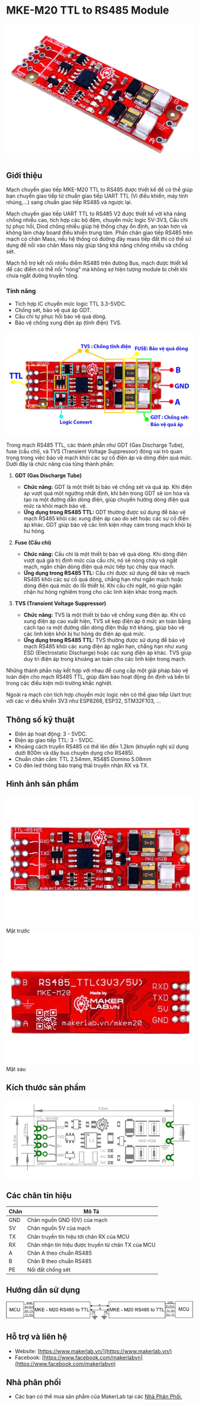 # MKE-M20 TTL to RS485 Module
![](/image/04_z6161366599727_a17e342b0945f859f2d1ab5663fb82b2.jpg)

## Giới thiệu

Mạch chuyển giao tiếp MKE-M20 TTL to RS485 được thiết kế để có thể giúp bạn chuyển giao tiếp từ chuẩn giao tiếp UART TTL (Vi điều khiển, máy tính nhúng,...) sang chuẩn giao tiếp RS485 và ngược lại.

Mạch chuyển giao tiếp UART TTL to RS485 V2 được thiết kế với khả năng chống nhiễu cao, tích hợp các bộ đệm, chuyển mức logic 5V-3V3, Cầu chì tự phục hồi, Diod chống nhiễu giúp hệ thống chạy ổn định, an toàn hơn và không làm cháy board điều khiển trung tâm. Phần chân giao tiếp RS485 trên mạch có chân Mass, nếu hệ thống có đường đây mass tiếp đất thì có thể sử dụng để nối vào chân Mass này giúp tăng khả năng chống nhiễu và chống sét.

Mạch hỗ trợ kết nối nhiều điểm RS485 trên đường Bus, mạch được thiết kế để các điểm có thể nối "nóng" mà không sợ hiện tượng module bị chết khi chưa ngắt đường truyền tổng.

### Tính năng

- Tích hợp IC chuyển mức logic TTL 3.3-5VDC.
- Chống sét, bảo vệ quá áp GDT.
- Cầu chì tự phục hồi bảo vệ quá dòng.
- Bảo vệ chống xung điện áp (tĩnh điện) TVS.  

![](/image/05_z6161497935934_38dab30a0624157af4a818e1ff45fdbf.jpg)

Trong mạch RS485 TTL, các thành phần như GDT (Gas Discharge Tube), fuse (cầu chì), và TVS (Transient Voltage Suppressor) đóng vai trò quan trọng trong việc bảo vệ mạch khỏi các sự cố điện áp và dòng điện quá mức. Dưới đây là chức năng của từng thành phần:

1. **GDT (Gas Discharge Tube)**
   - **Chức năng:** GDT là một thiết bị bảo vệ chống sét và quá áp. Khi điện áp vượt quá một ngưỡng nhất định, khí bên trong GDT sẽ ion hóa và tạo ra một đường dẫn dòng điện, giúp chuyển hướng dòng điện quá mức ra khỏi mạch bảo vệ.
   - **Ứng dụng trong RS485 TTL:** GDT thường được sử dụng để bảo vệ mạch RS485 khỏi các xung điện áp cao do sét hoặc các sự cố điện áp khác. GDT giúp bảo vệ các linh kiện nhạy cảm trong mạch khỏi bị hư hỏng.

2. **Fuse (Cầu chì)**
   - **Chức năng:** Cầu chì là một thiết bị bảo vệ quá dòng. Khi dòng điện vượt quá giá trị định mức của cầu chì, nó sẽ nóng chảy và ngắt mạch, ngăn chặn dòng điện quá mức tiếp tục chảy qua mạch.
   - **Ứng dụng trong RS485 TTL:** Cầu chì được sử dụng để bảo vệ mạch RS485 khỏi các sự cố quá dòng, chẳng hạn như ngắn mạch hoặc dòng điện quá mức do lỗi thiết bị. Khi cầu chì ngắt, nó giúp ngăn chặn hư hỏng nghiêm trọng cho các linh kiện khác trong mạch.

3. **TVS (Transient Voltage Suppressor)**
   - **Chức năng:** TVS là một thiết bị bảo vệ chống xung điện áp. Khi có xung điện áp cao xuất hiện, TVS sẽ kẹp điện áp ở mức an toàn bằng cách tạo ra một đường dẫn dòng điện thấp trở kháng, giúp bảo vệ các linh kiện khỏi bị hư hỏng do điện áp quá mức.
   - **Ứng dụng trong RS485 TTL:** TVS thường được sử dụng để bảo vệ mạch RS485 khỏi các xung điện áp ngắn hạn, chẳng hạn như xung ESD (Electrostatic Discharge) hoặc các xung điện áp khác. TVS giúp duy trì điện áp trong khoảng an toàn cho các linh kiện trong mạch.

Những thành phần này kết hợp với nhau để cung cấp một giải pháp bảo vệ toàn diện cho mạch RS485 TTL, giúp đảm bảo hoạt động ổn định và bền bỉ trong các điều kiện môi trường khắc nghiệt.

Ngoài ra mạch còn tích hợp chuyển mức logic nên có thể giao tiếp Uart trực với các vi điều khiển 3V3 như ESP8266, ESP32, STM32F103, ...

## Thông số kỹ thuật

- Điện áp hoạt động: 3 - 5VDC.
- Điện áp giao tiếp TTL: 3 - 5VDC.
- Khoảng cách truyền RS485 có thể lên đến 1.2km (khuyến nghị sử dụng dưới 800m và dây bus chuyên dụng cho RS485).
- Chuẩn chân cắm: TTL 2.54mm, RS485 Domino 5.08mm
- Có đèn led thông báo trạng thái truyền nhận RX và TX.

## Hình ảnh sản phẩm

![](/image/01_z6161363600645_826b10180d7e5e907609d3ebd44f8fb1.jpg)  
Mặt trước
![](/image/02_z6161364849347_18d98a1dadfcc866e54c6302dd85e497.jpg)  
Mặt sau

## Kích thước sản phẩm

![](/image/dimension.png)

## Các chân tín hiệu

| Chân | Mô Tả |
|------|-------|
| GND  | Chân nguồn GND (0V) của mạch |
| 5V   | Chân nguồn 5V của mạch |
| TX   | Chân truyền tín hiệu tới chân RX của MCU |
| RX   | Chân nhận tín hiệu được truyền từ chân TX của MCU |
| A    | Chân A theo chuẩn RS485 |
| B    | Chân B theo chuẩn RS485 |
| PE   | Nối đất chống sét |

## Hướng dẫn sử dụng

![](/image/RS485toTTL.png)

## Hỗ trợ và liên hệ

- Website: [https://www.makerlab.vn/](https://www.makerlab.vn/)
- Facebook: [https://www.facebook.com/makerlabvn](https://www.facebook.com/makerlabvn)

## Nhà phân phối

- Các bạn có thể mua sản phẩm của MakerLab tại các [Nhà Phân Phối.](https://www.makerlab.vn/distributor/)
